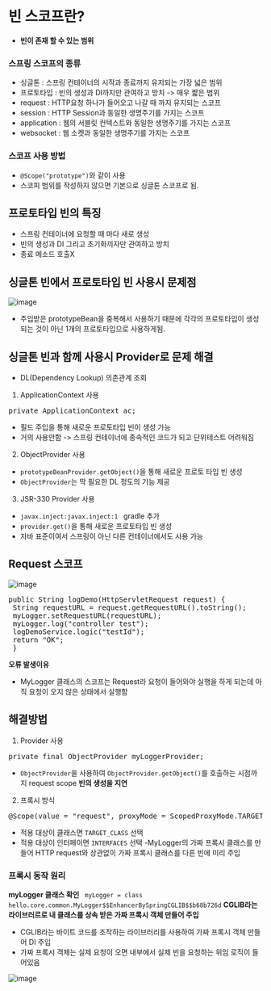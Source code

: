 # 빈 스코프란?
- **빈이 존재 할 수 있는 범위**

### 스프링 스코프의 종류
- 싱글톤 : 스프링 컨테이너의 시작과 종료까지 유지되는 가장 넓은 범위
- 프로토타입 : 빈의 생성과 DI까지만 관여하고 방치 -> 매우 짧은 범위
- request : HTTP요청 하나가 들어오고 나갈 때 까지 유지되는 스코프
- session : HTTP Session과 동일한 생명주기를 가지는 스코프
- application : 웹의 서블릿 컨텍스트와 동일한 생명주기를 가지는 스코프
- websocket : 웹 소켓과 동일한 생명주기를 가지는 스코프

### 스코프 사용 방법 
- ```@Scope("prototype")```와 같이 사용
- 스코피 범위를 작성하지 않으면 기본으로 싱글톤 스코프로 됨.

## 프로토타입 빈의 특징
- 스프링 컨테이너에 요청할 때 마다 새로 생성
- 빈의 생성과 DI 그리고 초기화끼자만 관여하고 방치
- 종료 메소드 호출X

## 싱글톤 빈에서 프로토타입 빈 사용시 문제점

![image](https://user-images.githubusercontent.com/59104703/167069273-8623dbfd-20d6-4bad-96ca-d8c2c7288453.png)

- 주입받은 prototypeBean을 중복해서 사용하기 때문에 각각의 프로토타입이 생성되는 것이 아닌 1개의 프로토타입으로 사용하게됨.

## 싱글톤 빈과 함께 사용시 Provider로 문제 해결
- DL(Dependency Lookup) 의존관계 조회

1. ApplicationContext 사용
<pre>
private ApplicationContext ac;
</pre>
- 필드 주입을 통해 새로운 프로토타입 빈이 생성 가능
- 거의 사용안함 -> 스프링 컨테이너에 종속적인 코드가 되고 단위테스트 어려워짐

2. ObjectProvider 사용
- ```prototypeBeanProvider.getObject()```을 통해 새로운 프로토 타입 빈 생성
- ```ObjectProvider```는 딱 필요한 DL 정도의 기능 제공

3. JSR-330 Provider 사용
- ```javax.inject:javax.inject:1 ``` gradle 추가
- ```provider.get()```을 통해 새로운 프로토타입 빈 생성
- 자바 표준이여서 스프링이 아닌 다른 컨테이너에서도 사용 가능


## Request 스코프
![image](https://user-images.githubusercontent.com/59104703/167070782-09709076-406e-41c9-8c1c-6d50afd0e3b5.png)

<pre>
public String logDemo(HttpServletRequest request) {
 String requestURL = request.getRequestURL().toString();
 myLogger.setRequestURL(requestURL);
 myLogger.log("controller test");
 logDemoService.logic("testId");
 return "OK";
 }
</pre>
**오류 발생이유**
- MyLogger 클래스의 스코프는 Request라 요청이 들어와야 실행을 하게 되는데 아직 요청이 오지 않은 상태에서 실행함

## 해결방법
1. Provider 사용
<pre>
private final ObjectProvider<MyLogger> myLoggerProvider;
</pre>

- ```ObjectProvider```을 사용하여 ```ObjectProvider.getObject()```를 호출하는 시점까지 request scope __빈의 생성을 지연__

2. 프록시 방식
<pre>
@Scope(value = "request", proxyMode = ScopedProxyMode.TARGET_CLASS)
</pre>

- 적용 대상이 클래스면 ```TARGET_CLASS``` 선택
- 적용 대상이 인터페이면 ```INTERFACES``` 선택
-MyLogger의 가짜 프록시 클래스를 만들어 HTTP request와 상관없이 가짜 프록시 클래스를 다른 빈에 미리 주입

### 프록시 동작 원리
**myLogger 클래스 확인**
``` myLogger = class hello.core.common.MyLogger$$EnhancerBySpringCGLIB$$b68b726d```
  **CGLIB라는 라이브러르로 내 클래스를 상속 받은 가짜 프록시 객체 만들어 주입**
  - CGLIB라는 바이트 코드를 조작하는 라이브러리를 사용하여 가짜 프록시 객체 만들어 DI 주입
  - 가짜 프록시 객체는 실제 요청이 오면 내부에서 실제 빈을 요청하는 위임 로직이 들어있음
  
  ![image](https://user-images.githubusercontent.com/59104703/167084004-10d86115-e34d-4e31-88bc-6007603466e6.png)
